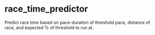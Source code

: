 # race_time_predictor

Predict race time based on pace-duration of threshold pace, distance of race, and expected % of threshold to run at.
